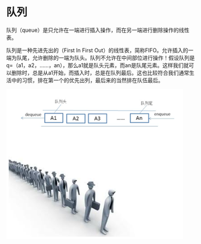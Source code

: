 # 队列
队列（queue）是只允许在一端进行插入操作，而在另一端进行删除操作的线性表。

队列是一种先进先出的（First In First Out）的线性表，简称FIFO。允许插入的一端为队尾，允许删除的一端为队头。队列不允许在中间部位进行操作！假设队列是q=（a1，a2，……，an），那么a1就是队头元素，而an是队尾元素。这样我们就可以删除时，总是从a1开始，而插入时，总是在队列最后。这也比较符合我们通常生活中的习惯，排在第一个的优先出列，最后来的当然排在队伍最后。

![](../PIC/chapter5/chapter5-1.png)
